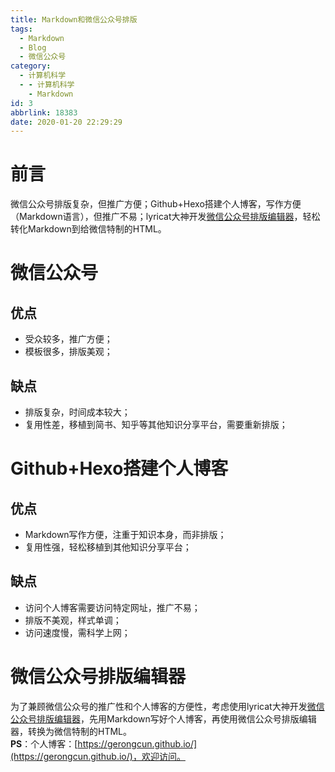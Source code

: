 ```yaml
---
title: Markdown和微信公众号排版
tags:
  - Markdown
  - Blog
  - 微信公众号
category:
  - 计算机科学
  - - 计算机科学
    - Markdown
id: 3
abbrlink: 18383
date: 2020-01-20 22:29:29
---
```


# 前言  
微信公众号排版复杂，但推广方便；Github+Hexo搭建个人博客，写作方便（Markdown语言），但推广不易；lyricat大神开发[微信公众号排版编辑器](https://github.com/lyricat/wechat-format)，轻松转化Markdown到给微信特制的HTML。  
<!-- more -->
# 微信公众号  
## 优点  
- 受众较多，推广方便； 
- 模板很多，排版美观； 

## 缺点   
- 排版复杂，时间成本较大； 
- 复用性差，移植到简书、知乎等其他知识分享平台，需要重新排版；

# Github+Hexo搭建个人博客  
## 优点  
- Markdown写作方便，注重于知识本身，而非排版；
- 复用性强，轻松移植到其他知识分享平台； 

## 缺点  
- 访问个人博客需要访问特定网址，推广不易； 
- 排版不美观，样式单调；  
- 访问速度慢，需科学上网；

# 微信公众号排版编辑器    
为了兼顾微信公众号的推广性和个人博客的方便性，考虑使用lyricat大神开发[微信公众号排版编辑器](https://github.com/lyricat/wechat-format)，先用Markdown写好个人博客，再使用微信公众号排版编辑器，转换为微信特制的HTML。  
**PS**：个人博客：[https://gerongcun.github.io/](https://gerongcun.github.io/)，欢迎访问。
